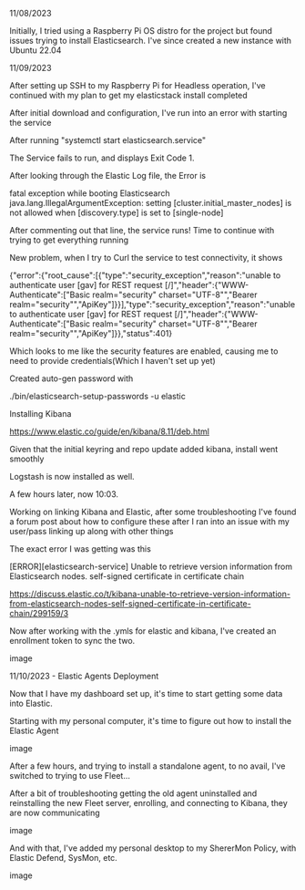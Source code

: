 11/08/2023

Initially, I tried using a Raspberry Pi OS distro for the project but found issues trying to install Elasticsearch. I've since created a new instance with Ubuntu 22.04

11/09/2023

After setting up SSH to my Raspberry Pi for Headless operation, I've continued with my plan to get my elasticstack install completed

After initial download and configuration, I've run into an error with starting the service

After running "systemctl start elasticsearch.service"

The Service fails to run, and displays Exit Code 1.

After looking through the Elastic Log file, the Error is

fatal exception while booting Elasticsearch java.lang.IllegalArgumentException: setting [cluster.initial_master_nodes] is not allowed when [discovery.type] is set to [single-node]

After commenting out that line, the service runs! Time to continue with trying to get everything running

New problem, when I try to Curl the service to test connectivity, it shows

{"error":{"root_cause":[{"type":"security_exception","reason":"unable to authenticate user [gav] for REST request [/]","header":{"WWW-Authenticate":["Basic realm="security" charset="UTF-8"","Bearer realm="security"","ApiKey"]}}],"type":"security_exception","reason":"unable to authenticate user [gav] for REST request [/]","header":{"WWW-Authenticate":["Basic realm="security" charset="UTF-8"","Bearer realm="security"","ApiKey"]}},"status":401}

Which looks to me like the security features are enabled, causing me to need to provide credentials(Which I haven't set up yet)

Created auto-gen password with

./bin/elasticsearch-setup-passwords -u elastic

Installing Kibana

https://www.elastic.co/guide/en/kibana/8.11/deb.html

Given that the initial keyring and repo update added kibana, install went smoothly

Logstash is now installed as well.

A few hours later, now 10:03.

Working on linking Kibana and Elastic, after some troubleshooting I've found a forum post about how to configure these after I ran into an issue with my user/pass linking up along with other things

The exact error I was getting was this

[ERROR][elasticsearch-service] Unable to retrieve version information from Elasticsearch nodes. self-signed certificate in certificate chain

https://discuss.elastic.co/t/kibana-unable-to-retrieve-version-information-from-elasticsearch-nodes-self-signed-certificate-in-certificate-chain/299159/3

Now after working with the .ymls for elastic and kibana, I've created an enrollment token to sync the two.

image

11/10/2023 - Elastic Agents Deployment

Now that I have my dashboard set up, it's time to start getting some data into Elastic.

Starting with my personal computer, it's time to figure out how to install the Elastic Agent

image

After a few hours, and trying to install a standalone agent, to no avail, I've switched to trying to use Fleet...

After a bit of troubleshooting getting the old agent uninstalled and reinstalling the new Fleet server, enrolling, and connecting to Kibana, they are now communicating

image

And with that, I've added my personal desktop to my ShererMon Policy, with Elastic Defend, SysMon, etc.

image
